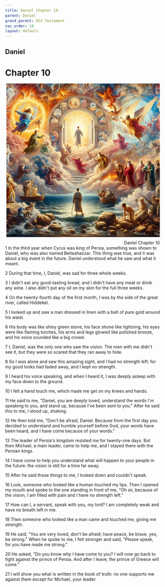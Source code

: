 ```yaml
---
title: Daniel Chapter 10
parent: Daniel
grand_parent: Old Testament
nav_order: 10
layout: default
---
```


## Daniel

# Chapter 10

<div style="clear: both; text-align: right;">
    <img src="/assets/Image/Daniel/500/10.jpg" alt="Daniel Chapter 10" class="chapter-image" style="max-width: 100%; height: auto; float: right; margin: 0 0 10px 10px; padding-left: 10%;">
    <figcaption style="font-size: 14px;">Daniel Chapter 10</figcaption>
</div>
1 In the third year when Cyrus was king of Persia, something was shown to Daniel, who was also named Belteshazzar. This thing was true, and it was about a big event in the future. Daniel understood what he saw and what it meant.

2 During that time, I, Daniel, was sad for three whole weeks.

3 I didn't eat any good-tasting bread, and I didn't have any meat or drink any wine. I also didn't put any oil on my skin for the full three weeks.

4 On the twenty-fourth day of the first month, I was by the side of the great river, called Hiddekel.

5 I looked up and saw a man dressed in linen with a belt of pure gold around his waist.

6 His body was like shiny green stone, his face shone like lightning, his eyes were like flaming torches, his arms and legs glowed like polished bronze, and his voice sounded like a big crowd.

7 I, Daniel, was the only one who saw the vision. The men with me didn't see it, but they were so scared that they ran away to hide.

8 So I was alone and saw this amazing sight, and I had no strength left: for my good looks had faded away, and I kept no strength.

9 I heard his voice speaking, and when I heard it, I was deeply asleep with my face down to the ground.

10 I felt a hand touch me, which made me get on my knees and hands.

11 He said to me, "Daniel, you are deeply loved, understand the words I'm speaking to you, and stand up, because I've been sent to you." After he said this to me, I stood up, shaking.

12 He then told me, "Don't be afraid, Daniel. Because from the first day you decided to understand and humble yourself before God, your words have been heard, and I have come because of your words."

13 The leader of Persia's kingdom resisted me for twenty-one days. But then Michael, a main leader, came to help me, and I stayed there with the Persian kings.

14 I have come to help you understand what will happen to your people in the future: the vision is still for a time far away.

15 After he said those things to me, I looked down and couldn't speak.

16 Look, someone who looked like a human touched my lips. Then I opened my mouth and spoke to the one standing in front of me, "Oh sir, because of the vision, I am filled with pain and I have no strength left."

17 How can I, a servant, speak with you, my lord? I am completely weak and have no breath left in me.

18 Then someone who looked like a man came and touched me, giving me strength.

19 He said, "You are very loved, don't be afraid; have peace, be brave, yes, be strong." When he spoke to me, I felt stronger and said, "Please speak, for you have made me strong."

20 He asked, "Do you know why I have come to you? I will now go back to fight against the prince of Persia. And after I leave, the prince of Greece will come."

21 I will show you what is written in the book of truth: no one supports me against them except for Michael, your leader.


